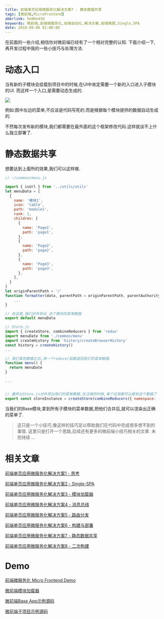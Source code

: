 ```yaml
---
title: 前端单页应用微服务化解决方案7 - 静态数据共享
tags: [微前端,MicroFrontend]
abbrlink: 5e00e43d
keywords: 微前端,前端微服务化,前端自动化,解决方案,前端难题,Single,SPA
date: 2018-09-06 01:00:00
---
```


在前面的一些介绍,相信你对微前端已经有了一个相对完整的认知.
下面介绍一下,再开发过程中我的一些小技巧与处理方法.

# 动态入口
当有新的子模块会挂载到项目中的时候,在UI中肯定需要一个新的入口进入子模块的UI.
而这样一个入口,是需要动态生成的.

![](https://alili.tech/images/micro/base-demo.jpg)

例如:图中左边的菜单,不应该是代码写死的.而是根据每个模块提供的数据自动生成的.

不然每次发布新的模块,我们都需要在最外面的这个框架修改代码.这样就谈不上什么独立部署了.

# 静态数据共享

想要达到上面所的效果,我们可以这样做.

```js
// ~/common/menu.js

import { isUrl } from '../utils/utils'
let menuData = [
  {
    name: '模块1',
    icon: 'table',
    path: 'module1',
    rank: 1,
    children: [
      {
        name: 'Page1',
        path: 'page1',
      },
      {
        name: 'Page2',
        path: 'page2',
      },
      {
        name: 'Page3',
        path: 'page3',
      },
    ],
  }
]
let originParentPath = '/'
function formatter(data, parentPath = originParentPath, parentAuthority) {
    ...
}

// 在这里,我们对外导出 这个模块的菜单数据
export default menuData

```

```js
// Store.js
import { createStore, combineReducers } from 'redux'
import menuDate from './common/menu'
import createHistory from 'history/createBrowserHistory'
const history = createHistory()
...

// 我们拿到数据之后,用一个reducer函数返回我们的菜单数据.
function menu() {
  return menuDate
}

...


// 最终以Store.js对外导出我们的菜单数据,在注册的时候,每个应用都可以拿到这个数据了
export const storeInstance = createStore(combineReducers({ namespace: () => 'list', menu, render, to }))
```

当我们的Base模块,拿到所有子模块的菜单数据,把他们合并后,就可以渲染出正确的菜单了.


> 这只是一个小技巧,像这样的技巧足以帮助我们在代码中完成很多想不到的事情.
这里只是打开一个思路,后续还有更多的微前端小技巧相关的文章.
未完待续 ...


# 相关文章
[前端单页应用微服务化解决方案1 - 思考](http://alili.tech/archive/ea599f7c/)

[前端单页应用微服务化解决方案2 - Single-SPA](http://alili.tech/archive/11052bf4/)

[前端单页应用微服务化解决方案3 - 模块加载器](http://alili.tech/archive/1a60cede/)

[前端单页应用微服务化解决方案4 - 消息总线](http://alili.tech/archive/a9a1f81b/)

[前端单页应用微服务化解决方案5 - 路由分发](http://alili.tech/archive/5ff0b366/)

[前端单页应用微服务化解决方案6 - 构建与部署](http://alili.tech/archive/ffb0c5ab/)

[前端单页应用微服务化解决方案7 - 静态数据共享](http://alili.tech/archive/5e00e43d/)

[前端单页应用微服务化解决方案8 - 二次构建](http://alili.tech/archive/ce685b9f/)

# Demo
[前端微服务化 Micro Frontend Demo](http://microfrontend.alili.tech/)

[微前端模块加载器](https://github.com/Fantasy9527/lotus-scaffold-micro-frontend-portal)

[微前端Base App示例源码](https://github.com/Fantasy9527/microfrontend-base-demo)

[微前端子项目示例源码](https://github.com/Fantasy9527/microfrontend-submodule-demo)